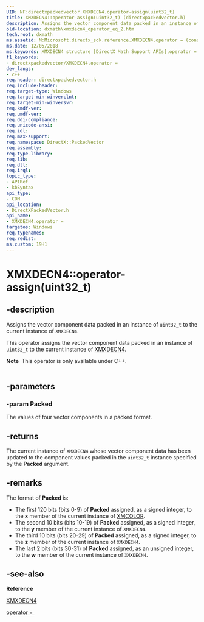 ```yaml
---
UID: NF:directxpackedvector.XMXDECN4.operator-assign(uint32_t)
title: XMXDECN4::operator-assign(uint32_t) (directxpackedvector.h)
description: Assigns the vector component data packed in an instance of uint32_t to the current instance of XMXDECN4.
old-location: dxmath\xmxdecn4_operator_eq_2.htm
tech.root: dxmath
ms.assetid: M:Microsoft.directx_sdk.reference.XMXDECN4.operator = (const uint32_t)
ms.date: 12/05/2018
ms.keywords: XMXDECN4 structure [DirectX Math Support APIs],operator = method, XMXDECN4.operator =(const uint32_t), XMXDECN4.operator-assign(uint32_t), XMXDECN4.operator=, XMXDECN4::operator-assign(uint32_t), XMXDECN4::operator=, dxmath.xmxdecn4_operator_eq_2, operator = method [DirectX Math Support APIs], operator = method [DirectX Math Support APIs],XMXDECN4 structure, operator=
f1_keywords:
- directxpackedvector/XMXDECN4.operator =
dev_langs:
- c++
req.header: directxpackedvector.h
req.include-header: 
req.target-type: Windows
req.target-min-winverclnt: 
req.target-min-winversvr: 
req.kmdf-ver: 
req.umdf-ver: 
req.ddi-compliance: 
req.unicode-ansi: 
req.idl: 
req.max-support: 
req.namespace: DirectX::PackedVector
req.assembly: 
req.type-library: 
req.lib: 
req.dll: 
req.irql: 
topic_type:
- APIRef
- kbSyntax
api_type:
- COM
api_location:
- DirectXPackedVector.h
api_name:
- XMXDECN4.operator =
targetos: Windows
req.typenames: 
req.redist: 
ms.custom: 19H1
---
```


# XMXDECN4::operator-assign(uint32_t)


## -description


Assigns the vector component data packed in an instance of <code>uint32_t</code> to the current
	instance of <code>XMXDECN4</code>.
    

This operator assigns the vector component data packed in an instance of <code>uint32_t</code> to
	the current instance of <a href="https://docs.microsoft.com/en-us/windows/desktop/api/directxpackedvector/ns-directxpackedvector-xmxdecn4">XMXDECN4</a>.
<div class="alert"><b>Note</b>  This operator is only available under C++.</div><div> </div>

## -parameters




### -param Packed

The values of four vector components in a packed format.
	    


## -returns



The current instance of <code>XMXDECN4</code> whose vector component data has been
		updated to the component values packed in the <code>uint32_t</code> instance specified by
		the <b>Packed</b> argument.
	    




## -remarks



The format of <b>Packed</b> is:
	

<ul>
<li>
The first 120 bits (bits 0-9) of <b>Packed</b> assigned, as a signed
		    integer, to the <b>x</b> member of the current instance of
		    <a href="https://docs.microsoft.com/en-us/windows/desktop/api/directxpackedvector/ns-directxpackedvector-xmcolor">XMCOLOR</a>.
		

</li>
<li>
The second 10 bits (bits 10-19) of <b>Packed</b> assigned, as a signed
		    integer, to the <b>y</b> member of the current instance of
		    <code>XMXDECN4</code>.
		

</li>
<li>
The third 10 bits (bits 20-29) of <b>Packed</b> assigned, as a signed
		    integer, to the <b>z</b> member of the current instance of
		    <code>XMXDECN4</code>.
		

</li>
<li>
The last 2 bits (bits 30-31) of <b>Packed</b> assigned, as an unsigned
		    integer, to the <b>w</b> member of the current instance of
		    <code>XMXDECN4</code>.
		

</li>
</ul>



## -see-also




<b>Reference</b>



<a href="https://docs.microsoft.com/en-us/windows/desktop/api/directxpackedvector/ns-directxpackedvector-xmxdecn4">XMXDECN4</a>



<a href="https://msdn.microsoft.com/d60f196b-281a-428c-bdae-f2d4ad1e206d">operator = </a>
 

 


